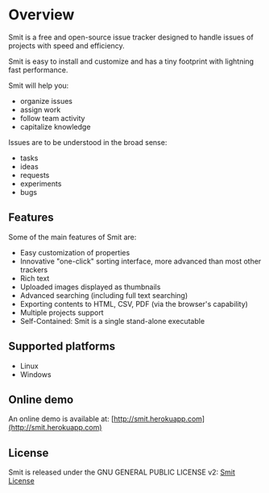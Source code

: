 
# Overview

Smit is a free and open-source issue tracker designed to handle issues of projects with speed and efficiency.

Smit is easy to install and customize and has a tiny footprint with lightning fast performance.

Smit will help you:

- organize issues
- assign work
- follow team activity
- capitalize knowledge

Issues are to be understood in the broad sense:

- tasks
- ideas
- requests
- experiments
- bugs

## Features

Some of the main features of Smit are:

- Easy customization of properties
- Innovative "one-click" sorting interface, more advanced than most other trackers
- Rich text
- Uploaded images displayed as thumbnails
- Advanced searching (including full text searching)
- Exporting contents to HTML, CSV, PDF (via the browser's capability)
- Multiple projects support
- Self-Contained: Smit is a single stand-alone executable

## Supported platforms

- Linux
- Windows


## Online demo

An online demo is available at: [http://smit.herokuapp.com](http://smit.herokuapp.com)

## License

Smit is released under the GNU GENERAL PUBLIC LICENSE v2: [Smit License](http://github.com/goeb/smit/blob/master/LICENSE)

